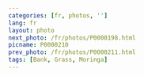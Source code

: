 ```yaml
---
categories: [fr, photos, '']
lang: fr
layout: photo
next_photo: /fr/photos/P0000198.html
picname: P0000210
prev_photo: /fr/photos/P0000211.html
tags: [Bank, Grass, Moringa]
---
```

